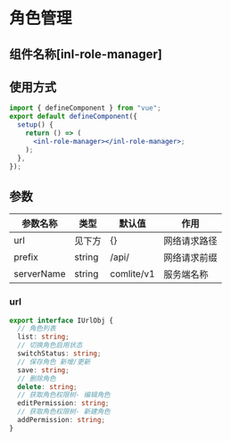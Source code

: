 # 角色管理

## 组件名称[**inl-role-manager**]

## 使用方式

```jsx
import { defineComponent } from "vue";
export default defineComponent({
  setup() {
    return () => (
      <inl-role-manager></inl-role-manager>;
    );
  },
});
```

## 参数

| 参数名称   | 类型   | 默认值     | 作用         |
| ---------- | ------ | ---------- | ------------ |
| url        | 见下方 | {}         | 网络请求路径 |
| prefix     | string | /api/      | 网络请求前缀 |
| serverName | string | comlite/v1 | 服务端名称   |

### url

```typescript
export interface IUrlObj {
  // 角色列表
  list: string;
  // 切换角色启用状态
  switchStatus: string;
  // 保存角色 新增/更新
  save: string;
  // 删除角色
  delete: string;
  // 获取角色权限树- 编辑角色
  editPermission: string;
  // 获取角色权限树- 新建角色
  addPermission: string;
}
```
